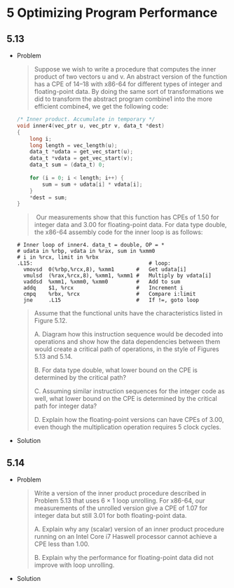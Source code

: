 # 5 Optimizing Program Performance



## 5.13

- Problem

  > Suppose we wish to write a procedure that computes the inner product of two vectors u and v. An abstract version of the function has a CPE of 14–18 with x86-64 for different types of integer and floating-point data. By doing the same sort of transformations we did to transform the abstract program combine1 into the more efficient combine4, we get the following code:
  
  ```c
  /* Inner product. Accumulate in temporary */
  void inner4(vec_ptr u, vec_ptr v, data_t *dest)
  {
      long i;
      long length = vec_length(u);
      data_t *udata = get_vec_start(u);
      data_t *vdata = get_vec_start(v);
      data_t sum = (data_t) 0;
      
      for (i = 0; i < length; i++) {
          sum = sum + udata[i] * vdata[i];
      }
      *dest = sum;
  }
  ```
  
  > ​	Our measurements show that this function has CPEs of 1.50 for integer data and 3.00 for floating-point data. For data type double, the x86-64 assembly code for the inner loop is as follows:
  
  ```assembly
  # Inner loop of inner4. data_t = double, OP = *
  # udata in %rbp, vdata in %rax, sum in %xmm0
  # i in %rcx, limit in %rbx
  .L15: 									# loop:
  	vmovsd 	0(%rbp,%rcx,8), %xmm1		#	Get udata[i]
  	vmulsd 	(%rax,%rcx,8), %xmm1, %xmm1	#	Multiply by vdata[i]
  	vaddsd 	%xmm1, %xmm0, %xmm0			#	Add to sum
  	addq 	$1, %rcx					#	Increment i
  	cmpq	%rbx, %rcx					#	Compare i:limit
  	jne		.L15						#	If !=, goto loop
  ```
  
  > Assume that the functional units have the characteristics listed in Figure 5.12.
  >
  > A. Diagram how this instruction sequence would be decoded into operations and show how the data dependencies between them would create a critical path of operations, in the style of Figures 5.13 and 5.14.
  >
  > B. For data type double, what lower bound on the CPE is determined by the critical path?
  >
  > C. Assuming similar instruction sequences for the integer code as well, what lower bound on the CPE is determined by the critical path for integer data?
  >
  > D. Explain how the floating-point versions can have CPEs of 3.00, even though the multiplication operation requires 5 clock cycles.
  
- Solution




## 5.14

- Problem

  > Write a version of the inner product procedure described in Problem 5.13 that uses 6 × 1 loop unrolling. For x86-64, our measurements of the unrolled version give a CPE of 1.07 for integer data but still 3.01 for both floating-point data.
  >
  > A. Explain why any (scalar) version of an inner product procedure running on an Intel Core i7 Haswell processor cannot achieve a CPE less than 1.00.
  >
  > B. Explain why the performance for floating-point data did not improve with loop unrolling.

- Solution